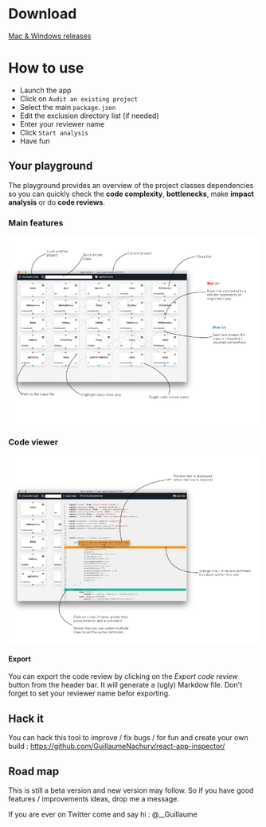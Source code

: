 # Download
[Mac & Windows releases](https://github.com/GuillaumeNachury/react-app-inspector/releases)

# How to use
* Launch the app
* Click on `Audit an existing project`
* Select the main `package.json`
* Edit the exclusion directory list (if needed)
* Enter your reviewer name
* Click `Start analysis`
* Have fun 

## Your playground

The playground provides an overview of the project classes dependencies so you can quickly check the __code complexity__, __bottlenecks__, make __impact analysis__ or do __code reviews__.

### Main features
![GitHub Logo](./screenshots/features.jpg)

### Code viewer
![GitHub Logo](./screenshots/review.jpg)

#### Export
You can export the code review by clicking on the _Export code review_ button from the header bar. It will generate a (ugly) Markdow file.
Don't forget to set your reviewer name befor exporting.


## Hack it
You can hack this tool to improve / fix bugs / for fun and create your own build : https://github.com/GuillaumeNachury/react-app-inspector/


## Road map
This is still a beta version and new version may follow. So if you have good features / improvements ideas, drop me a message.


If you are ever on Twitter come and say hi : @__Guillaume
